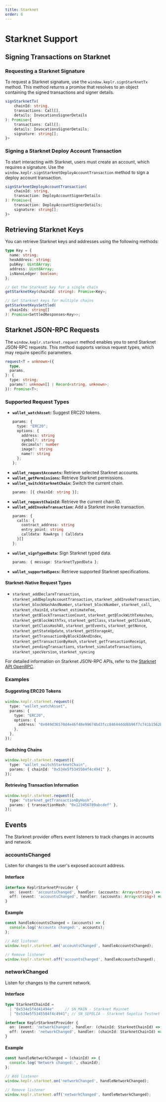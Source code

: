 ```yaml
---
title: Starknet
order: 6
---
```


# Starknet Support

## Signing Transactions on Starknet

### Requesting a Starknet Signature

To request a Starknet signature, use the `window.keplr.signStarknetTx` method. This method returns a promise that resolves to an object containing the signed transactions and signer details.

```typescript
signStarknetTx(
    chainId: string,
    transactions: Call[],
    details: InvocationsSignerDetails
): Promise<{
    transactions: Call[];
    details: InvocationsSignerDetails;
    signature: string[];
}>
```

### Signing a Starknet Deploy Account Transaction

To start interacting with Starknet, users must create an account, which requires a signature. Use the `window.keplr.signStarknetDeployAccountTransaction` method to sign a deploy account transaction.

```typescript
signStarknetDeployAccountTransaction(
    chainId: string,
    transaction: DeployAccountSignerDetails
): Promise<{
    transaction: DeployAccountSignerDetails;
    signature: string[];
}>
```

## Retrieving Starknet Keys

You can retrieve Starknet keys and addresses using the following methods:

```typescript
type Key = {
  name: string;
  hexAddress: string;
  pubKey: Uint8Array;
  address: Uint8Array;
  isNanoLedger: boolean;
};

// Get the Starknet key for a single chain
getStarknetKey(chainId: string): Promise<Key>;

// Get Starknet keys for multiple chains
getStarknetKeysSettled(
  chainIds: string[]
): Promise<SettledResponses<Key>>;
```

## Starknet JSON-RPC Requests

The `window.keplr.starknet.request` method enables you to send Starknet JSON-RPC requests. This method supports various request types, which may require specific parameters.

```typescript
request<T = unknown>({
  type,
  params,
}: {
  type: string;
  params?: unknown[] | Record<string, unknown>;
}): Promise<T>;
```

### Supported Request Types

- **`wallet_watchAsset`:** Suggest ERC20 tokens.
  ```typescript
  params: {
    type: "ERC20";
    options: {
      address: string
      symbol?: string
      decimals?: number
      image?: string
      name?: string
    };
  };
  ```
- **`wallet_requestAccounts`:** Retrieve selected Starknet accounts.
- **`wallet_getPermissions`:** Retrieve Starknet permissions.
- **`wallet_switchStarknetChain`:** Switch the current chain.
  ```typescript
  params: [{ chainId: string }];
  ```
- **`wallet_requestChainId`:** Retrieve the current chain ID.
- **`wallet_addInvokeTransaction`:** Add a Starknet invoke transaction.
  ```typescript
  params: {
    calls: {
      contract_address: string
      entry_point: string
      calldata: RawArgs | Calldata
    }[]
  };
  ```
- **`wallet_signTypedData`:** Sign Starknet typed data.
  ```typescript
  params: { message: StarknetTypedData };
  ```
- **`wallet_supportedSpecs`:** Retrieve supported Starknet specifications.

#### Starknet-Native Request Types

- `starknet_addDeclareTransaction`, `starknet_addDeployAccountTransaction`, `starknet_addInvokeTransaction`, `starknet_blockHashAndNumber`, `starknet_blockNumber`, `starknet_call`, `starknet_chainId`, `starknet_estimateFee`, `starknet_getBlockTransactionCount`, `starknet_getBlockWithTxHashes`, `starknet_getBlockWithTxs`, `starknet_getClass`, `starknet_getClassAt`, `starknet_getClassHashAt`, `starknet_getEvents`, `starknet_getNonce`, `starknet_getStateUpdate`, `starknet_getStorageAt`, `starknet_getTransactionByBlockIdAndIndex`, `starknet_getTransactionByHash`, `starknet_getTransactionReceipt`, `starknet_pendingTransactions`, `starknet_simulateTransactions`, `starknet_specVersion`, `starknet_syncing`

For detailed information on Starknet JSON-RPC APIs, refer to the [Starknet API OpenRPC](https://github.com/starkware-libs/starknet-specs/blob/master/api/starknet_api_openrpc.json).

### Examples

#### Suggesting ERC20 Tokens

```typescript
window.keplr.starknet.request({
  type: "wallet_watchAsset",
  params: {
    type: "ERC20",
    options: {
      address: "0x049d36570d4e46f48e99674bd3fcc84644ddd6b96f7c741b1562b82f9e004dc7", // ETH Contract address
    },
  },
});
```

#### Switching Chains

```typescript
window.keplr.starknet.request({
  type: "wallet_switchStarknetChain",
  params: { chainId: "0x534e5f5345504f4c4941" },
});
```

#### Retrieving Transaction Information

```typescript
window.keplr.starknet.request({
  type: "starknet_getTransactionByHash",
  params: { transactionHash: "0x123456789abcdef" },
});
```

## Events

The Starknet provider offers event listeners to track changes in accounts and network.

### accountsChanged

Listen for changes to the user's exposed account address.

#### Interface

```typescript
interface KeplrStarknetProvider {
  on: (event: 'accountsChanged', handler: (accounts: Array<string>) => void) => void;
  off: (event: 'accountsChanged', handler: (accounts: Array<string>) => void) => void;
}
```

#### Example

```typescript
const handleAccountsChanged = (accounts) => {
  console.log('Accounts changed:', accounts);
};

// Add listener
window.keplr.starknet.on('accountsChanged', handleAccountsChanged);

// Remove listener
window.keplr.starknet.off('accountsChanged', handleAccountsChanged);
```

### networkChanged

Listen for changes to the current network.

#### Interface

```typescript
type StarknetChainId = 
  | "0x534e5f4d41494e"     // SN_MAIN - Starknet Mainnet
  | "0x534e5f5345504f4c4941"; // SN_SEPOLIA - Starknet Sepolia Testnet

interface KeplrStarknetProvider {
  on: (event: 'networkChanged', handler: (chainId: StarknetChainId) => void) => void;
  off: (event: 'networkChanged', handler: (chainId: StarknetChainId) => void) => void;
}
```

#### Example

```typescript
const handleNetworkChanged = (chainId) => {
  console.log('Network changed:', chainId);
};

// Add listener
window.keplr.starknet.on('networkChanged', handleNetworkChanged);

// Remove listener
window.keplr.starknet.off('networkChanged', handleNetworkChanged);
```
